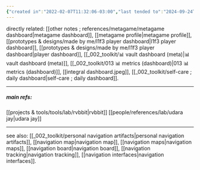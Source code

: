 ```yaml
---
{"created in":"2022-02-07T11:32:06-03:00","last tended to":"2024-09-24T16:23:39-03:00","tags":["UIdesign","interfacedesign","lab","art","🌱"],"dg-publish":true,"relevancescore":94,"notestage":["🌱"],"created":"2022-02-07T11:32:06.235-03:00","updated":"2025-01-27T12:48:53.481-03:00","permalink":"/responses/lab/dashboards/","dgPassFrontmatter":true}
---
```


directly related: [[other notes ; references/metagame/metagame dashboard\|metagame dashboard]], [[metagame profile\|metagame profile]], [[prototypes & designs/made by me/l1f3 player dashboard\|l1f3 player dashboard]], [[prototypes & designs/made by me/l1f3 player dashboard\|player dashboard]], [[_002_toolkit/📊 vault dashboard (meta)\|📊 vault dashboard (meta)]], [[_002_toolkit/013 📊 metrics (dashboard)\|013 📊 metrics (dashboard)]], [[integral dashboard.jpeg]], [[_002_toolkit/self-care ; daily dashboard\|self-care ; daily dashboard]].

---
##### main refs:

[[projects & tools/tools/lab/rvbbit\|rvbbit]]
[[people/references/lab/udara jay\|udara jay]]

---
see also: [[_002_toolkit/personal navigation artifacts\|personal navigation artifacts]], [[navigation map\|navigation map]], [[navigation maps\|navigation maps]], [[navigation board\|navigation board]], [[navigation tracking\|navigation tracking]], [[navigation interfaces\|navigation interfaces]].